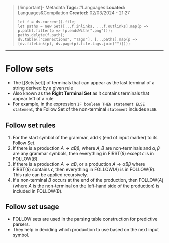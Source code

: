 > [!important]- Metadata
> **Tags:** #Languages 
> **Located:** Languages&Compilation
> **Created:** 02/03/2024 - 21:27
> ```dataviewjs
> let f = dv.current().file;
> let paths = new Set([...f.inlinks, ...f.outlinks].map(p => p.path).filter(p => !p.endsWith(".png")));
> paths.delete(f.path);
> dv.table(["Connections", "Tags"], [...paths].map(p => [dv.fileLink(p), dv.page(p).file.tags.join("")]));
> ```

___
# Follow sets

- The [[Sets|set]] of terminals that can appear as the last terminal of a string derived by a given rule
- Also known as the **Right Terminal Set** as it contains terminals that appear left of a rule
- For example, in the expression `IF boolean THEN statement ELSE statement`, the Follow Set of the non-terminal `statement` includes `ELSE`.

## Follow set rules

1. For the start symbol of the grammar, add `$` (end of input marker) to its Follow Set.
2. If there is a production $A \to \alpha B \beta$, where $A, B$ are non-terminals and $\alpha, \beta$ are any grammar symbols, then everything in FIRST($\beta$) except $\epsilon$ is in FOLLOW($B$).
3. If there is a production $A \to \alpha B$, or a production $A \to \alpha B \beta$ where FIRST($\beta$) contains $\epsilon$, then everything in FOLLOW($A$) is in FOLLOW($B$). This rule can be applied recursively.
4. If a non-terminal $B$ occurs at the end of the production, then FOLLOW($A$) (where $A$ is the non-terminal on the left-hand side of the production) is included in FOLLOW($B$).
## Follow set usage 
- FOLLOW sets are used in the parsing table construction for predictive parsers.
- They help in deciding which production to use based on the next input symbol.